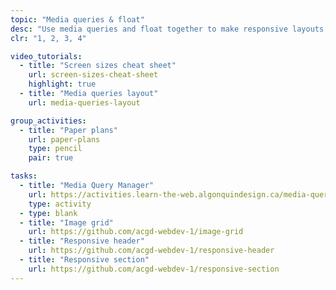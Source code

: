 ```yaml
---
topic: "Media queries & float"
desc: "Use media queries and float together to make responsive layouts."
clr: "1, 2, 3, 4"

video_tutorials:
  - title: "Screen sizes cheat sheet"
    url: screen-sizes-cheat-sheet
    highlight: true
  - title: "Media queries layout"
    url: media-queries-layout

group_activities:
  - title: "Paper plans"
    url: paper-plans
    type: pencil
    pair: true

tasks:
  - title: "Media Query Manager"
    url: https://activities.learn-the-web.algonquindesign.ca/media-query-manager/
    type: activity
  - type: blank
  - title: "Image grid"
    url: https://github.com/acgd-webdev-1/image-grid
  - title: "Responsive header"
    url: https://github.com/acgd-webdev-1/responsive-header
  - title: "Responsive section"
    url: https://github.com/acgd-webdev-1/responsive-section
---
```

